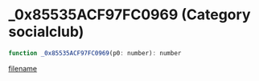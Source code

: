 # _0x85535ACF97FC0969 (Category socialclub)

```js
function _0x85535ACF97FC0969(p0: number): number
```

[filename](_0x85535ACF97FC0969_m.md ':include')